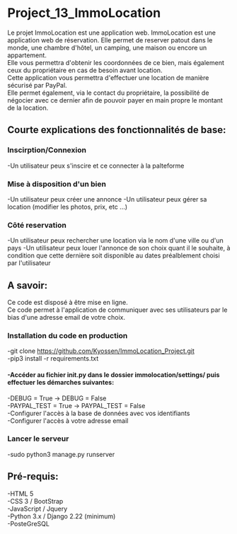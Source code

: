 # Project_13_ImmoLocation

Le projet ImmoLocation est une application web.
ImmoLocation est une application web de réservation.    Elle permet de reserver patout dans le monde, une chambre d'hôtel, un camping, une maison ou encore un appartement.        
Elle vous permettra d'obtenir les coordonnées de ce bien, mais également ceux du propriétaire en cas de besoin avant location.         
Cette application vous permettra d'effectuer une location de manière sécurisé par PayPal.     
Elle permet également, via le contact du propriétaire, la possibilité de négocier avec ce dernier afin de pouvoir payer en main propre le montant de la location.


## Courte explications des fonctionnalités de base:

### Inscirption/Connexion
-Un utilisateur peux s'inscire et ce connecter à la palteforme

### Mise à disposition d'un bien
-Un utilisateur peux créer une annonce
-Un utilisateur peux gérer sa location (modifier les photos, prix, etc ...)

### Côté reservation
-Un utilisateur peux rechercher une location via le nom d'une ville ou d'un pays
-Un utilisateur peux louer l'annonce de son choix quant il le souhaite, à condition que cette dernière soit disponible au dates préalblement choisi par l'utilisateur


## A savoir:
Ce code est disposé à être mise en ligne.      
Ce code permet à l'application de communiquer avec ses utilisateurs par le bias d'une adresse email de votre choix.

### Installation du code en production
-git clone https://github.com/Kyossen/ImmoLocation_Project.git         
-pip3 install -r requirements.txt        
#### -Accéder au fichier __init__.py  dans le dossier immolocation/settings/ puis effectuer les démarches suivantes:        
  -DEBUG = True -> DEBUG = False        
  -PAYPAL_TEST = True -> PAYPAL_TEST = False        
  -Configurer l'accès à la base de données avec vos identifiants         
  -Configurer l'accès à votre adresse email         

### Lancer le serveur
-sudo python3 manage.py runserver        

## Pré-requis:
-HTML 5        
-CSS 3 / BootStrap       
-JavaScript / Jquery        
-Python 3.x / Django 2.22 (minimum)        
-PosteGreSQL           

